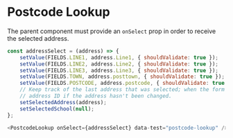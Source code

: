 # Postcode Lookup
The parent component must provide an `onSelect` prop in order to receive the selected address.

```js
const addressSelect = (address) => {
    setValue(FIELDS.LINE1, address.Line1, { shouldValidate: true });
    setValue(FIELDS.LINE2, address.Line2, { shouldValidate: true });
    setValue(FIELDS.LINE3, address.Line3, { shouldValidate: true });
    setValue(FIELDS.TOWN, address.posttown, { shouldValidate: true });
    setValue(FIELDS.POSTCODE, address.postcode, { shouldValidate: true });
    // Keep track of the last address that was selected; when the form is submitted, we will use the
    // address ID if the address hasn't been changed.
    setSelectedAddress(address);
    setSelectedSchool(null);
};

<PostcodeLookup onSelect={addressSelect} data-test="postcode-lookup" />
```
